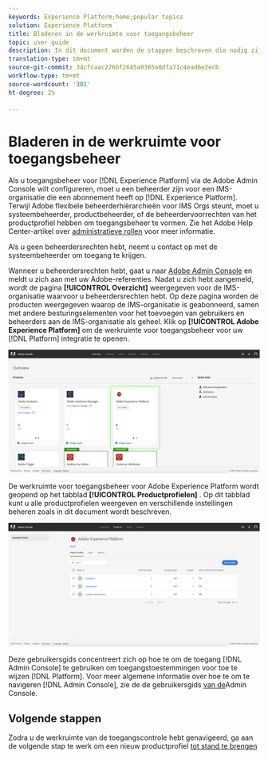 ```yaml
---
keywords: Experience Platform;home;popular topics
solution: Experience Platform
title: Bladeren in de werkruimte voor toegangsbeheer
topic: user guide
description: In dit document worden de stappen beschreven die nodig zijn om door de werkruimte voor toegangsbeheer te bladeren. Om toegangsbeheer voor Experience Platform door Adobe Admin Console te vormen, moet u een beheerder voor een IMS Organisatie zijn die een abonnement op Experience Platform heeft.
translation-type: tm+mt
source-git-commit: 34cfcaac276bf2645a0365a0dfa71c4ead6e2ecb
workflow-type: tm+mt
source-wordcount: '301'
ht-degree: 2%

---
```



# Bladeren in de werkruimte voor toegangsbeheer

Als u toegangsbeheer voor [!DNL Experience Platform] via de Adobe Admin Console wilt configureren, moet u een beheerder zijn voor een IMS-organisatie die een abonnement heeft op [!DNL Experience Platform]. Terwijl Adobe flexibele beheerderhiërarchieën voor IMS Orgs steunt, moet u systeembeheerder, productbeheerder, of de beheerdervoorrechten van het productprofiel hebben om toegangsbeheer te vormen. Zie het Adobe Help Center-artikel over [administratieve rollen](https://helpx.adobe.com/enterprise/using/admin-roles.html) voor meer informatie.

Als u geen beheerdersrechten hebt, neemt u contact op met de systeembeheerder om toegang te krijgen.

Wanneer u beheerdersrechten hebt, gaat u naar [Adobe Admin Console](https://adminconsole.adobe.com) en meldt u zich aan met uw Adobe-referenties. Nadat u zich hebt aangemeld, wordt de pagina **[!UICONTROL Overzicht]** weergegeven voor de IMS-organisatie waarvoor u beheerdersrechten hebt. Op deze pagina worden de producten weergegeven waarop de IMS-organisatie is geabonneerd, samen met andere besturingselementen voor het toevoegen van gebruikers en beheerders aan de IMS-organisatie als geheel. Klik op **[!UICONTROL Adobe Experience Platform]** om de werkruimte voor toegangsbeheer voor uw [!DNL Platform] integratie te openen.

![overzichtspagina](../images/overview-page.png)

De werkruimte voor toegangsbeheer voor Adobe Experience Platform wordt geopend op het tabblad **[!UICONTROL Productprofielen]** . Op dit tabblad kunt u alle productprofielen weergeven en verschillende instellingen beheren zoals in dit document wordt beschreven.

![platformtoegangsbeheer](../images/platform-access-control.png)

Deze gebruikersgids concentreert zich op hoe te om de toegang [!DNL Admin Console] te gebruiken om toegangstoestemmingen voor toe te wijzen [!DNL Platform]. Voor meer algemene informatie over hoe te om te navigeren [!DNL Admin Console], zie de de gebruikersgids [van de](https://helpx.adobe.com/nl/enterprise/using/admin-console.html)Admin Console.

## Volgende stappen

Zodra u de werkruimte van de toegangscontrole hebt genavigeerd, ga aan de volgende stap te werk om een nieuw productprofiel [tot stand te brengen](create-profile.md)